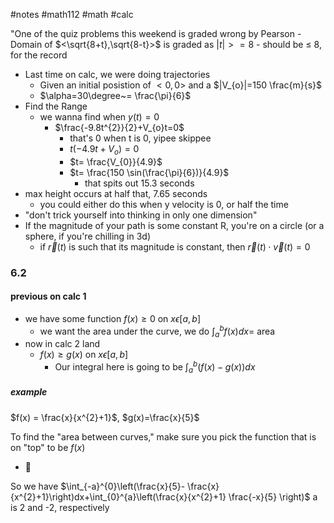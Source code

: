 #notes #math112 #math #calc

"One of the quiz problems this weekend is graded wrong by Pearson
	- Domain of $<\sqrt{8+t},\sqrt{8-t}>$ is graded as $|t|>=8$ 
	- should be $\leq$ 8, for the record

- Last time on calc, we were doing trajectories
	- Given an initial posistion of $<0,0>$ and a $|V_{o}|=150 \frac{m}{s}$
	- $\alpha=30\degree~= \frac{\pi}{6}$
- Find the Range
	- we wanna find when $y(t)=0$
		- $\frac{-9.8t^{2}}{2}+V_{o}t=0$
			- that's 0 when t is 0, yipee skippee
			- $t(-4.9t +V_{o})=0$
			- $t= \frac{V_{0}}{4.9}$
			- $t= \frac{150 \sin(\frac{\pi}{6})}{4.9}$
				- that spits out 15.3 seconds
- max height occurs at half that, 7.65 seconds
	- you could either do this when y velocity is 0, or half the time
- "don't trick yourself into thinking in only one dimension"
- If the magnitude of your path is some constant R, you're on a circle (or a sphere, if you're chilling in 3d)
	- if $\vec{r}(t)$ is such that its magnitude is constant, then $\vec{r}(t)\cdot\vec{v}(t)=0$


### 6.2
#### previous on calc 1
- we have some function $f(x) \geq0$ on $x\epsilon[a,b]$
	- we want the area under the curve, we do $\int_{a}^{b}f(x)dx=$ area
- now in calc 2 land
	- $f(x)\geq g(x)$ on $x \epsilon[a,b]$ 
		- Our integral here is going to be $\int_{a}^{b}(f(x)-g(x))dx$ 

##### example
$f(x) = \frac{x}{x^{2}+1}$, $g(x)=\frac{x}{5}$

To find the "area between curves," make sure you pick the function that is on "top" to be $f(x)$
- :raised_eyebrow:

So we have $\int_{-a}^{0}\left(\frac{x}{5}- \frac{x}{x^{2}+1}\right)dx+\int_{0}^{a}\left(\frac{x}{x^{2}+1} \frac{-x}{5} \right)$
a is 2 and -2, respectively

